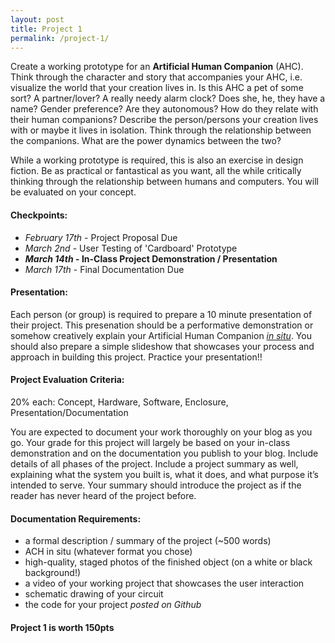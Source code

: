 ```yaml
---
layout: post
title: Project 1
permalink: /project-1/
---
```


Create a working prototype for an **Artificial Human Companion** (AHC). Think through the character and story that accompanies your AHC, i.e. visualize the world that your creation lives in. Is this AHC a pet of some sort? A partner/lover? A really needy alarm clock? Does she, he, they have a name? Gender preference? Are they autonomous? How do they relate with their human companions? Describe the person/persons your creation lives with or maybe it lives in isolation. Think through the relationship between the companions. What are the power dynamics between the two? 

While a working prototype is required, this is also an exercise in design fiction. Be as practical or fantastical as you want, all the while critically thinking through the relationship between humans and computers. You will be evaluated on your concept.

#### Checkpoints:

+ *February 17th* - Project Proposal Due
+ *March 2nd* - User Testing of 'Cardboard' Prototype
+ ***March 14th* - In-Class Project Demonstration / Presentation**
+ *March 17th* - Final Documentation Due

#### Presentation:

Each person (or group) is required to prepare a 10 minute presentation of their project. This presenation should be a performative demonstration or somehow creatively explain your Artificial Human Companion *[in situ](https://en.wikipedia.org/wiki/In_situ)*. You should also prepare a simple slideshow that showcases your process and approach in building this project. Practice your presentation!!

#### Project Evaluation Criteria:

20% each: Concept, Hardware, Software, Enclosure, Presentation/Documentation <br>

You are expected to document your work thoroughly on your blog as you go. Your grade for this project will largely be based on your in-class demonstration and on the documentation you publish to your blog. Include details of all phases of the project. Include a project summary as well, explaining what the system you built is, what it does, and what purpose it’s intended to serve. Your summary should introduce the project as if the reader has never heard of the project before.

#### Documentation Requirements:

+ a formal description / summary of the project (~500 words) 
+ ACH in situ (whatever format you chose)
+ high-quality, staged photos of the finished object (on a white or black background!) 
+ a video of your working project that showcases the user interaction
+ schematic drawing of your circuit
+ the code for your project *posted on Github*

#### Project 1 is worth 150pts
